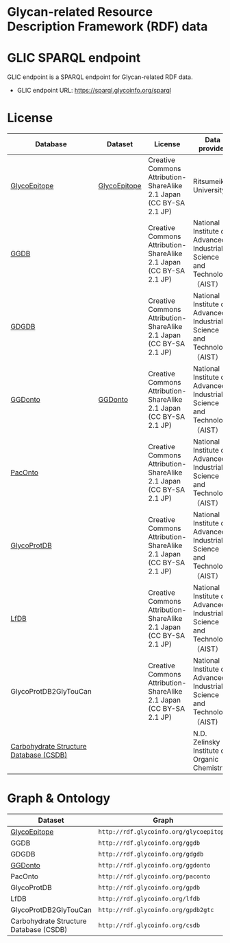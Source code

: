 # Glycan-related Resource Description Framework (RDF) data



# GLIC SPARQL endpoint

GLIC endpoint is a SPARQL endpoint for Glycan-related RDF data.
* GLIC endpoint URL: https://sparql.glycoinfo.org/sparql

# License

| Database     | Dataset      | License                                                             | Data provider          | Version   | Issued     |
|--------------|--------------|---------------------------------------------------------------------|------------------------|-----------|------------|
| [GlycoEpitope](http://glycoepitope.jp) | [GlycoEpitope](https://integbio.jp/rdf/download/glycoepitope/2015-11-18/all/glycoepitope.tar.gz) | Creative Commons Attribution-ShareAlike 2.1 Japan (CC BY-SA 2.1 JP) | Ritsumeikan University | version 3 | 2015-11-18 |
| [GGDB](http://acgg.asia/db/ggdb) |  | Creative Commons Attribution-ShareAlike 2.1 Japan (CC BY-SA 2.1 JP) | National Institute of Advanced Industrial Science and Technology （AIST） | version 1 | 2018-01-26 |
| [GDGDB](https://acgg.asia/db/diseases/gdgdb) |  | Creative Commons Attribution-ShareAlike 2.1 Japan (CC BY-SA 2.1 JP) | National Institute of Advanced Industrial Science and Technology （AIST） | version 1 | 2016-09-01 |
| [GGDonto](https://acgg.asia/db/diseases/gdgdb) | [GGDonto](https://integbio.jp/rdf/download/ggdonto/2017-01-25/all/ggdonto.tar.gz) | Creative Commons Attribution-ShareAlike 2.1 Japan (CC BY-SA 2.1 JP) | National Institute of Advanced Industrial Science and Technology （AIST） | version 1 | 2016-09-01 |
| [PacOnto](https://acgg.asia/db/diseases/pacdb) |  | Creative Commons Attribution-ShareAlike 2.1 Japan (CC BY-SA 2.1 JP) | National Institute of Advanced Industrial Science and Technology （AIST） | version 1 | 2016-06-01 |
| [GlycoProtDB](https://acgg.asia/db/gpdb/) |  | Creative Commons Attribution-ShareAlike 2.1 Japan (CC BY-SA 2.1 JP) | National Institute of Advanced Industrial Science and Technology （AIST） | version 1 | 2016-12-06 |
| [LfDB](https://acgg.asia/db/lfdb/) |  | Creative Commons Attribution-ShareAlike 2.1 Japan (CC BY-SA 2.1 JP) | National Institute of Advanced Industrial Science and Technology （AIST） | version 1 | 2018-04-06 |
| GlycoProtDB2GlyTouCan |  | Creative Commons Attribution-ShareAlike 2.1 Japan (CC BY-SA 2.1 JP) | National Institute of Advanced Industrial Science and Technology （AIST) | version 1 | 2018-09-28 |
| [Carbohydrate Structure Database (CSDB)](http://csdb.glycoscience.ru/database/index.html) |  |  | N.D. Zelinsky Institute of Organic Chemistry |  | 2018-10-19 |


# Graph & Ontology

| Dataset      | Graph                                 | Ontology                                             |
|--------------|---------------------------------------|------------------------------------------------------|
| [GlycoEpitope](https://integbio.jp/rdf/download/glycoepitope/2015-11-18/all/glycoepitope.tar.gz) | `http://rdf.glycoinfo.org/glycoepitope` | http://www.glycoepitope.jp/epitopes/glycoepitope.owl |
| GGDB | `http://rdf.glycoinfo.org/ggdb` |  |
| GDGDB | `http://rdf.glycoinfo.org/gdgdb` | https://jcggdb.jp/rdf/diseases/gdgdb-schema |
| [GGDonto](https://integbio.jp/rdf/download/ggdonto/2017-01-25/all/ggdonto.tar.gz) | `http://rdf.glycoinfo.org/ggdonto` | https://jcggdb.jp/rdf/diseases/ggdonto-schema |
| PacOnto | `http://rdf.glycoinfo.org/paconto` | https://jcggdb.jp/rdf/diseases/paconto-schema |
| GlycoProtDB | `http://rdf.glycoinfo.org/gpdb` |  |
| LfDB | `http://rdf.glycoinfo.org/lfdb` |  |
| GlycoProtDB2GlyTouCan | `http://rdf.glycoinfo.org/gpdb2gtc` |  |
| Carbohydrate Structure Database (CSDB) | `http://rdf.glycoinfo.org/csdb` |  |
